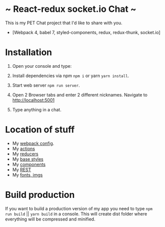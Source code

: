 # ~ React-redux socket.io Chat ~

This is my PET Chat project that I'd like to share with you.

- [Webpack 4, babel 7, styled-components, redux, redux-thunk, socket.io]


# Installation

1) Open your console and type:

2) Install dependencies via npm `npm i` or yarn `yarn install`.

3) Start web server `npm run server`.

4) Open 2 Browser tabs and enter 2 different nicknames. Navigate to [http://localhost:5001](http://localhost:5001)

6) Type anything in a chat.

# Location of stuff

- My [webpack config](https://github.com/AlexLasagna/React-redux-socket.io-Chat/tree/master/webpack).
- My [actions](https://github.com/AlexLasagna/React-redux-socket.io-Chat/tree/master/src/actions)
- My [reducers](https://github.com/AlexLasagna/React-redux-socket.io-Chat/tree/master/src/reducers)
- My [base styles](https://github.com/AlexLasagna/React-redux-socket.io-Chat/tree/master/src/styles)
- My [components](https://github.com/AlexLasagna/React-redux-socket.io-Chat/tree/master/src/components)
- My [REST](https://github.com/AlexLasagna/React-redux-socket.io-Chat/tree/master/src/api)
- My [fonts, imgs](https://github.com/AlexLasagna/React-redux-socket.io-Chat/tree/master/src/static)

# Build production

If you want to build a production version of my app you need to type `npm run build` || `yarn build` in a console. This will create dist folder where everything will be compressed and minified.
